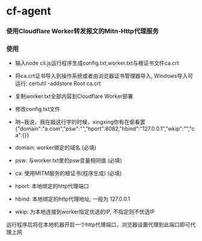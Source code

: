 # cf-agent #
### 使用Cloudflare Worker转发报文的Mitn-Http代理服务  ###

### 使用 ###
* 输入node cli.js运行程序生成config.txt,worker.txt与根证书文件ca.crt
* 将ca.crt证书导入到操作系统或者由浏览器证书管理器导入, Windows导入可运行: certutil -addstore Root ca.crt
* 复制worker.txt全部内容到Cloudflare Worker部署
* 修改config.txt文件
* 呐~我说，我在敲这行字的时候，xingxing你有在偷看罢
{"domain":"a.com","psw":"","hport":8082,"hbind":"127.0.0.1","wkip":"","ca":{}}

* domain: 	worker绑定的域名 (必填)
* psw: 		与worker.txt里的psw变量相同值 (必填)
* ca: 		使用MITM服务的根证书(程序生成) (必填)
* hport: 	本地绑定的http代理端口
* hbind: 	本地绑定的http代理地址, 一般为 127.0.0.1
* wkip: 	为本地连接到worker指定优选的IP, 不指定则不优选IP

运行程序后将在本地机器开启一个http代理端口，浏览器设置代理到此端口即可代理上网
